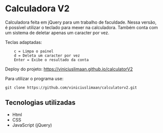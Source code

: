 # Calculadora V2
Calculadora feita em jQuery para um trabalho de faculdade. Nessa versão, é possível utilizar o teclado para mexer na calculadora. Também conta com um sistema de deletar apenas um caracter por vez.

Teclas adaptadas:
```
    c = Limpa o painel
    d = Deleta um caracter por vez
    Enter = Exibe o resultado da conta
```

Deploy do projeto: https://viniciuslimaan.github.io/calculatorV2

Para utilizar o programa use: 

```
git clone https://github.com/viniciuslimaan/calculatorv2.git
```

## Tecnologias utilizadas
* Html
* CSS
* JavaScript (jQuery)

